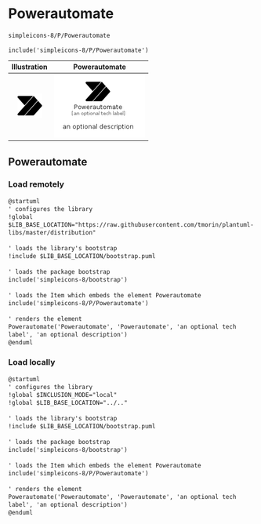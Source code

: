 # Powerautomate


```text
simpleicons-8/P/Powerautomate
```

```text
include('simpleicons-8/P/Powerautomate')
```



| Illustration | Powerautomate |
| :---: | :---: |
| ![illustration for Illustration](../../simpleicons-8/P/Powerautomate.png) | ![illustration for Powerautomate](../../simpleicons-8/P/Powerautomate.Local.png) |




## Powerautomate

### Load remotely
```plantuml
@startuml
' configures the library
!global $LIB_BASE_LOCATION="https://raw.githubusercontent.com/tmorin/plantuml-libs/master/distribution"

' loads the library's bootstrap
!include $LIB_BASE_LOCATION/bootstrap.puml

' loads the package bootstrap
include('simpleicons-8/bootstrap')

' loads the Item which embeds the element Powerautomate
include('simpleicons-8/P/Powerautomate')

' renders the element
Powerautomate('Powerautomate', 'Powerautomate', 'an optional tech label', 'an optional description')
@enduml
```

### Load locally
```plantuml
@startuml
' configures the library
!global $INCLUSION_MODE="local"
!global $LIB_BASE_LOCATION="../.."

' loads the library's bootstrap
!include $LIB_BASE_LOCATION/bootstrap.puml

' loads the package bootstrap
include('simpleicons-8/bootstrap')

' loads the Item which embeds the element Powerautomate
include('simpleicons-8/P/Powerautomate')

' renders the element
Powerautomate('Powerautomate', 'Powerautomate', 'an optional tech label', 'an optional description')
@enduml
```

